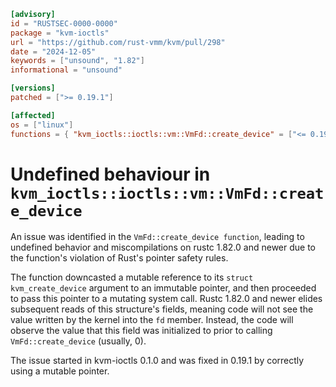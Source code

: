 ```toml
[advisory]
id = "RUSTSEC-0000-0000"
package = "kvm-ioctls"
url = "https://github.com/rust-vmm/kvm/pull/298"
date = "2024-12-05"
keywords = ["unsound", "1.82"]
informational = "unsound"

[versions]
patched = [">= 0.19.1"]

[affected]
os = ["linux"]
functions = { "kvm_ioctls::ioctls::vm::VmFd::create_device" = ["<= 0.19.0"] }
```

# Undefined behaviour in `kvm_ioctls::ioctls::vm::VmFd::create_device`

An issue was identified in the `VmFd::create_device function`, leading to undefined behavior and miscompilations on rustc 1.82.0 and newer due to the function's violation of Rust's pointer safety rules.

The function downcasted a mutable reference to its `struct kvm_create_device` argument to an immutable pointer, and then proceeded to pass this pointer to a mutating system call. Rustc 1.82.0 and newer elides subsequent reads of this structure's fields, meaning code will not see the value written by the kernel into the `fd` member. Instead, the code will observe the value that this field was initialized to prior to calling `VmFd::create_device` (usually, 0).

The issue started in kvm-ioctls 0.1.0 and was fixed in 0.19.1 by correctly using
a mutable pointer.
